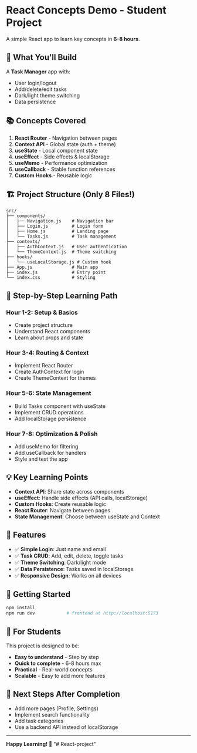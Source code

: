 # React Concepts Demo - Student Project

A simple React app to learn key concepts in **6-8 hours**.

## 🎯 What You'll Build

A **Task Manager** app with:
- User login/logout
- Add/delete/edit tasks
- Dark/light theme switching
- Data persistence

## 📚 Concepts Covered

1. **React Router** - Navigation between pages
2. **Context API** - Global state (auth + theme)
3. **useState** - Local component state
4. **useEffect** - Side effects & localStorage
5. **useMemo** - Performance optimization
6. **useCallback** - Stable function references
7. **Custom Hooks** - Reusable logic

## 🏗️ Project Structure (Only 8 Files!)

```
src/
├── components/
│   ├── Navigation.js    # Navigation bar
│   ├── Login.js         # Login form
│   ├── Home.js          # Landing page
│   └── Tasks.js         # Task management
├── contexts/
│   ├── AuthContext.js   # User authentication
│   └── ThemeContext.js  # Theme switching
├── hooks/
│   └── useLocalStorage.js # Custom hook
├── App.js               # Main app
├── index.js             # Entry point
└── index.css            # Styling
```

## 🚀 Step-by-Step Learning Path

### Hour 1-2: Setup & Basics
- Create project structure
- Understand React components
- Learn about props and state

### Hour 3-4: Routing & Context
- Implement React Router
- Create AuthContext for login
- Create ThemeContext for themes

### Hour 5-6: State Management
- Build Tasks component with useState
- Implement CRUD operations
- Add localStorage persistence

### Hour 7-8: Optimization & Polish
- Add useMemo for filtering
- Add useCallback for handlers
- Style and test the app

## 💡 Key Learning Points

- **Context API**: Share state across components
- **useEffect**: Handle side effects (API calls, localStorage)
- **Custom Hooks**: Create reusable logic
- **React Router**: Navigate between pages
- **State Management**: Choose between useState and Context

## 🎨 Features

- ✅ **Simple Login**: Just name and email
- ✅ **Task CRUD**: Add, edit, delete, toggle tasks
- ✅ **Theme Switching**: Dark/light mode
- ✅ **Data Persistence**: Tasks saved in localStorage
- ✅ **Responsive Design**: Works on all devices

## 🚀 Getting Started

```bash
npm install
npm run dev            # frontend at http://localhost:5173
```

## 📖 For Students

This project is designed to be:
- **Easy to understand** - Step by step
- **Quick to complete** - 6-8 hours max
- **Practical** - Real-world concepts
- **Scalable** - Easy to add more features

## 🎯 Next Steps After Completion

- Add more pages (Profile, Settings)
- Implement search functionality
- Add task categories
- Use a backend API instead of localStorage

---

**Happy Learning! 🎉**
"# React-project" 
